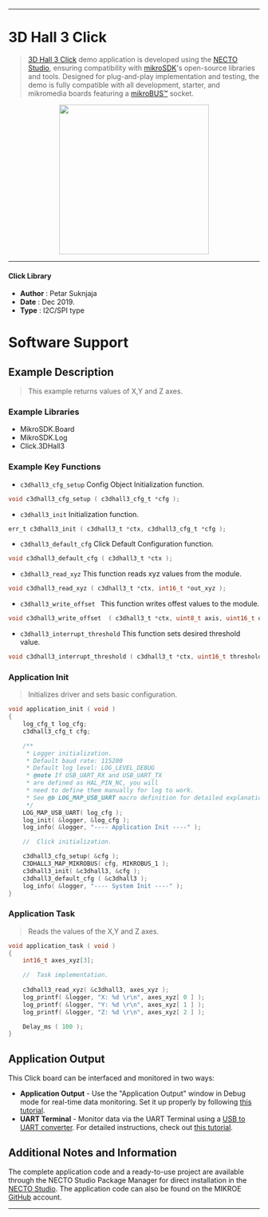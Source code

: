 
---
# 3D Hall 3 Click

> [3D Hall 3 Click](https://www.mikroe.com/?pid_product=MIKROE-3310) demo application is developed using
the [NECTO Studio](https://www.mikroe.com/necto), ensuring compatibility with [mikroSDK](https://www.mikroe.com/mikrosdk)'s
open-source libraries and tools. Designed for plug-and-play implementation and testing, the demo is fully compatible with
all development, starter, and mikromedia boards featuring a [mikroBUS&trade;](https://www.mikroe.com/mikrobus) socket.

<p align="center">
  <img src="https://www.mikroe.com/?pid_product=MIKROE-3310&image=1" height=300px>
</p>

---

#### Click Library

- **Author**        : Petar Suknjaja
- **Date**          : Dec 2019.
- **Type**          : I2C/SPI type

# Software Support

## Example Description

> This example returns values of X,Y and Z axes.

### Example Libraries

- MikroSDK.Board
- MikroSDK.Log
- Click.3DHall3

### Example Key Functions

- `c3dhall3_cfg_setup` Config Object Initialization function. 
```c
void c3dhall3_cfg_setup ( c3dhall3_cfg_t *cfg );
``` 
 
- `c3dhall3_init` Initialization function. 
```c
err_t c3dhall3_init ( c3dhall3_t *ctx, c3dhall3_cfg_t *cfg );
```

- `c3dhall3_default_cfg` Click Default Configuration function. 
```c
void c3dhall3_default_cfg ( c3dhall3_t *ctx );
```

- `c3dhall3_read_xyz` This function reads xyz values from the module. 
```c
void c3dhall3_read_xyz ( c3dhall3_t *ctx, int16_t *out_xyz );
```
 
- `c3dhall3_write_offset ` This function writes offest values to the module. 
```c
void c3dhall3_write_offset  ( c3dhall3_t *ctx, uint8_t axis, uint16_t offset  );
```

- `c3dhall3_interrupt_threshold` This function sets desired threshold value. 
```c
void c3dhall3_interrupt_threshold ( c3dhall3_t *ctx, uint16_t threshold );
```

### Application Init

> Initializes driver and sets basic configuration. 

```c
void application_init ( void )
{
    log_cfg_t log_cfg;
    c3dhall3_cfg_t cfg;

    /** 
     * Logger initialization.
     * Default baud rate: 115200
     * Default log level: LOG_LEVEL_DEBUG
     * @note If USB_UART_RX and USB_UART_TX 
     * are defined as HAL_PIN_NC, you will 
     * need to define them manually for log to work. 
     * See @b LOG_MAP_USB_UART macro definition for detailed explanation.
     */
    LOG_MAP_USB_UART( log_cfg );
    log_init( &logger, &log_cfg );
    log_info( &logger, "---- Application Init ----" );

    //  Click initialization.

    c3dhall3_cfg_setup( &cfg );
    C3DHALL3_MAP_MIKROBUS( cfg, MIKROBUS_1 );
    c3dhall3_init( &c3dhall3, &cfg );
    c3dhall3_default_cfg ( &c3dhall3 );
    log_info( &logger, "---- System Init ----" );
}
```

### Application Task

> Reads the values of the X,Y and Z axes.

```c
void application_task ( void )
{
    int16_t axes_xyz[3];

    //  Task implementation.
    
    c3dhall3_read_xyz( &c3dhall3, axes_xyz );
    log_printf( &logger, "X: %d \r\n", axes_xyz[ 0 ] );
    log_printf( &logger, "Y: %d \r\n", axes_xyz[ 1 ] );
    log_printf( &logger, "Z: %d \r\n", axes_xyz[ 2 ] );

    Delay_ms ( 100 );
}
```

## Application Output

This Click board can be interfaced and monitored in two ways:
- **Application Output** - Use the "Application Output" window in Debug mode for real-time data monitoring.
Set it up properly by following [this tutorial](https://www.youtube.com/watch?v=ta5yyk1Woy4).
- **UART Terminal** - Monitor data via the UART Terminal using
a [USB to UART converter](https://www.mikroe.com/click/interface/usb?interface*=uart,uart). For detailed instructions,
check out [this tutorial](https://help.mikroe.com/necto/v2/Getting%20Started/Tools/UARTTerminalTool).

## Additional Notes and Information

The complete application code and a ready-to-use project are available through the NECTO Studio Package Manager for 
direct installation in the [NECTO Studio](https://www.mikroe.com/necto). The application code can also be found on
the MIKROE [GitHub](https://github.com/MikroElektronika/mikrosdk_click_v2) account.

---
